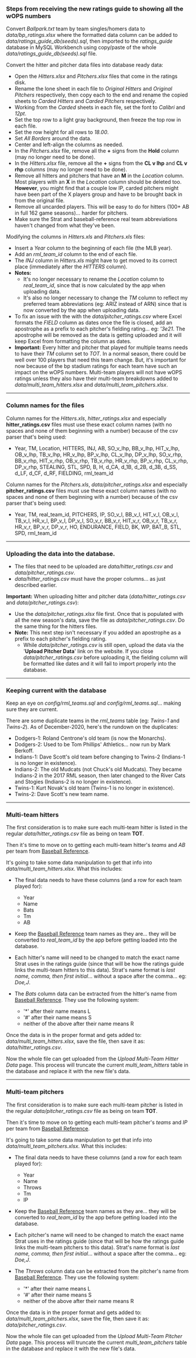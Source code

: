 ### Steps from receiving the new ratings guide to showing all the wOPS numbers

Convert _Ballpark.txt_ team by team singles/homers data to _data/bp_ratings.xlsx_ where the formatted data column can be added to _data/ratings_guide_db(seeds).sql_, then imported to the _ratings_guide_ database in MySQL Workbench using copy/paste of the whole _data/ratings_guide_db(seeds).sql_ file.

Convert the hitter and pitcher data files into database ready data:

-   Open the _Hitters.xlsx_ and _Pitchers.xlsx_ files that come in the ratings disk.
-   Rename the lone sheet in each file to _Original Hitters_ and _Original Pitchers_ respectively, then copy each to the end and rename the copied sheets to _Carded Hitters_ and _Carded Pitchers_ respectively.
-   Working from the _Carded_ sheets in each file, set the font to _Calibri_ and _12pt_.
-   Set the top row to a light gray background, then freeze the top row in each file.
-   Set the row height for all rows to _18.00_.
-   Set _All Borders_ around the data.
-   Center and left-align the columns as needed.
-   In the _Pitchers.xlsx_ file, remove all the **+** signs from the **Hold** column (may no longer need to be done).
-   In the _Hitters.xlsx_ file, remove all the **+** signs from the **CL v lhp** and **CL v rhp** columns (may no longer need to be done).
-   Remove all hitters and pitchers that have an **M** in the _Location_ column. Most players with an **X** in the _Location_ column should be deleted too.  **However**, you might find that a couple low IP, carded pitchers might have been part of the X players group and have to be brought back in from the original file.
-   Remove all uncarded players. This will be easy to do for hitters (100+ AB in full 162 game seasons)... harder for pitchers.
-   Make sure the Strat and baseball-reference real team abbreviations haven't changed from what they've been.

Modifying the columns in _Hitters.xls_ and _Pitchers.xls_ files:

-   Insert a _Year_ column to the beginning of each file (the MLB year).
-   Add an _rml_team_id_ column to the end of each file.
-   The _INJ_ column in _Hitters.xls_ might have to get moved to its correct place (immediately after the _HITTERS_ column).
-   **Notes:**
    -   It's no longer necessary to rename the _Location_ column to _real_team_id_, since that is now calculated by the app when uploading data.
    -   It's also no longer necessary to change the _TM_ column to reflect my preferred team abbreviations (eg: ARIZ instead of ARN) since that is now converted by the app when uploading data.
-   To fix an issue with the with the _data/pitcher_ratings.csv_ where Excel formats the _FIELD_ column as dates once the file is closed, add an apostrophe as a prefix to each pitcher's fielding rating... eg: _'3e21_. The apostrophe will be removed as the data is getting uploaded and it will keep Excel from formatting the column as dates.
-   **Important:** Every hitter and pitcher that played for multiple teams needs to have their _TM_ column set to _TOT_. In a normal season, there could be well over 100 players that need this team change. But, it's important for now because of the bp stadium ratings for each team have such an impact on the wOPS numbers. Multi-team players will not have wOPS ratings unless they also have their multi-team breakdowns added to _data/multi_team_hitters.xlsx_ and _data/multi_team_pitchers.xlsx_.

---

### Column names for the files

Column names for the _Hitters.xls_, _hitter_ratings.xlsx_ and especially **hitter_ratings.csv** files must use these exact column names (with no spaces and none of them beginning with a number) because of the csv parser that's being used:

-   Year, TM, Location, HITTERS, INJ, AB, SO_v_lhp, BB_v_lhp, HIT_v_lhp, OB_v_lhp, TB_v_lhp, HR_v_lhp, BP_v_lhp, CL_v_lhp, DP_v_lhp, SO_v_rhp, BB_v_rhp, HIT_v_rhp, OB_v_rhp, TB_v_rhp, HR_v_rhp, BP_v_rhp, CL_v_rhp, DP_v_rhp, STEALING, STL, SPD, B, H, d_CA, d_1B, d_2B, d_3B, d_SS, d_LF, d_CF, d_RF, FIELDING, rml_team_id

Column names for the _Pitchers.xls_, _data/pitcher_ratings.xlsx_ and especially **pitcher_ratings.csv** files must use these exact column names (with no spaces and none of them beginning with a number) because of the csv parser that's being used:

-   Year, TM, real_team_id, PITCHERS, IP, SO_v_l, BB_v_l, HIT_v_l, OB_v_l, TB_v_l, HR_v_l, BP_v_l, DP_v_l, SO_v_r, BB_v_r, HIT_v_r, OB_v_r, TB_v_r, HR_v_r, BP_v_r, DP_v_r, HO, ENDURANCE, FIELD, BK, WP, BAT_B, STL, SPD, rml_team_id

---

### Uploading the data into the database.

-   The files that need to be uploaded are _data/hitter_ratings.csv_ and _data/pitcher_ratings.csv_.
-   _data/hitter_ratings.csv_ must have the proper columns... as just described earlier.

**Important:** When uploading hitter and pitcher data (_data/hitter_ratings.csv_ and _data/pitcher_ratings.csv_):

-   Use the _data/pitcher_ratings.xlsx_ file first. Once that is populated with all the new season's data, save the file as _data/pitcher_ratings.csv_. Do the same thing for the hitters files.
-   **Note:** This next step isn't necessary if you added an apostrophe as a prefix to each pitcher's fielding rating.
    -   While _data/pitcher_ratings.csv_ is still open, upload the data via the '**Upload Pitcher Data**' link on the website. If you close _data/pitcher_ratings.csv_ before uploading it, the fielding column will be formatted like dates and it will fail to import properly into the database.

---

### Keeping current with the database

Keep an eye on _config/rml_teams.sql_ and _config/rml_teams.sql_... making sure they are current.

There are some duplicate teams in the _rml_teams_ table (eg: _Twins-1_ and _Twins-2_). As of December-2020, here's the rundown on the duplicates:

-   Dodgers-1: Roland Centrone's old team (is now the Monarchs).
-   Dodgers-2: Used to be Tom Phillips' Athletics... now run by Mark Berkoff.
-   Indians-1: Dave Scott's old team before changing to Twins-2 (Indians-1 is no longer in existence).
-   Indians-2: The old Mudcats (not Chuck's old Mudcats). They became Indians-2 in the 2017 RML season, then later changed to the River Cats and Stogies (Indians-2 is no longer in existence).
-   Twins-1: Kurt Novak's old team (Twins-1 is no longer in existence).
-   Twins-2: Dave Scott's new team name.

---

### Multi-team hitters

The first consideration is to make sure each multi-team hitter is listed in the regular _data/hitter_ratings.csv_ file as being on team **TOT**.

Then it's time to move on to getting each multi-team hitter's _teams_ and _AB_ per team from [Baseball Reference](baseball-reference.com).

It's going to take some data manipulation to get that info into _data/multi_team_hitters.xlsx_. What this includes:

-   The final data needs to have these columns (and a row for each team played for):

    -   Year
    -   Name
    -   Bats
    -   Tm
    -   AB

-   Keep the [Baseball Reference](baseball-reference.com) team names as they are... they will be converted to _real_team_id_ by the app before getting loaded into the database.

-   Each hitter's name will need to be changed to match the exact name Strat uses in the ratings guide (since that will be how the ratings guide links the multi-team hitters to this data). Strat's name format is _last name, comma, then first initial_... without a space after the comma... eg: _Doe,J_.

-   The _Bats_ column data can be extracted from the hitter's name from [Baseball Reference](baseball-reference.com). They use the following system:

    -   '\*' after their name means L
    -   '#' after their name means S
    -   neither of the above after their name means R

Once the data is in the proper format and gets added to: _data/multi_team_hitters.xlsx_, save the file, then save it as: _data/hitter_ratings.csv_.

Now the whole file can get uploaded from the _Upload Multi-Team Hitter Data_ page. This process will truncate the current _multi_team_hitters_ table in the database and replace it with the new file's data.

---

### Multi-team pitchers

The first consideration is to make sure each multi-team pitcher is listed in the regular _data/pitcher_ratings.csv_ file as being on team **TOT**.

Then it's time to move on to getting each multi-team pitcher's _teams_ and _IP_ per team from [Baseball Reference](baseball-reference.com).

It's going to take some data manipulation to get that info into _data/multi_team_pitchers.xlsx_. What this includes:

-   The final data needs to have these columns (and a row for each team played for):

    -   Year
    -   Name
    -   Throws
    -   Tm
    -   IP

-   Keep the [Baseball Reference](baseball-reference.com) team names as they are... they will be converted to _real_team_id_ by the app before getting loaded into the database.

-   Each pitcher's name will need to be changed to match the exact name Strat uses in the ratings guide (since that will be how the ratings guide links the multi-team pitchers to this data). Strat's name format is _last name, comma, then first initial_... without a space after the comma... eg: _Doe,J_.

-   The _Throws_ column data can be extracted from the pitcher's name from [Baseball Reference](baseball-reference.com). They use the following system:

    -   '\*' after their name means L
    -   '#' after their name means S
    -   neither of the above after their name means R

Once the data is in the proper format and gets added to: _data/multi_team_pitchers.xlsx_, save the file, then save it as: _data/pitcher_ratings.csv_.

Now the whole file can get uploaded from the _Upload Multi-Team Pitcher Data_ page. This process will truncate the current _multi_team_pitchers_ table in the database and replace it with the new file's data.
